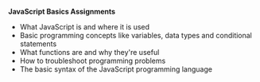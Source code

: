 **JavaScript Basics Assignments**
- What JavaScript is and where it is used
- Basic programming concepts like variables, data types and conditional statements
- What functions are and why they're useful
- How to troubleshoot programming problems
- The basic syntax of the JavaScript programming language
